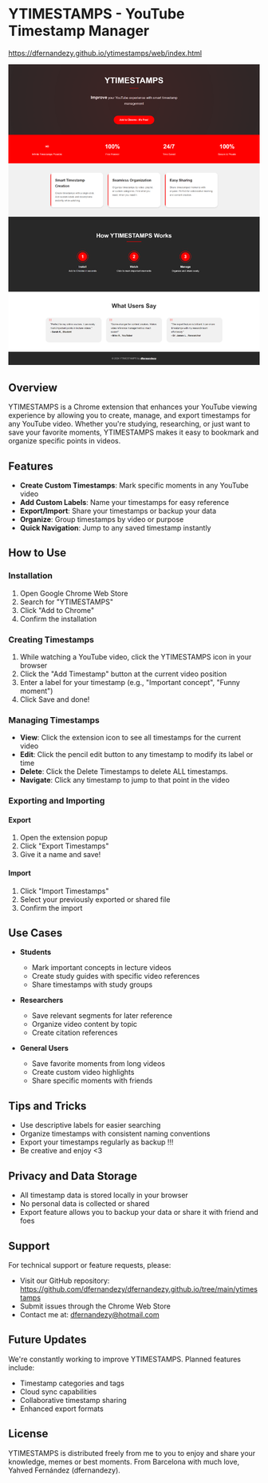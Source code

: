 # YTIMESTAMPS - YouTube Timestamp Manager
https://dfernandezy.github.io/ytimestamps/web/index.html

![Complete YTimestamps Website View ](./completevieweb.png)


## Overview
YTIMESTAMPS is a Chrome extension that enhances your YouTube viewing experience by allowing you to create, manage, and export timestamps for any YouTube video. Whether you're studying, researching, or just want to save your favorite moments, YTIMESTAMPS makes it easy to bookmark and organize specific points in videos.

## Features
- **Create Custom Timestamps**: Mark specific moments in any YouTube video
- **Add Custom Labels**: Name your timestamps for easy reference
- **Export/Import**: Share your timestamps or backup your data
- **Organize**: Group timestamps by video or purpose
- **Quick Navigation**: Jump to any saved timestamp instantly

## How to Use

### Installation
1. Open Google Chrome Web Store
2. Search for "YTIMESTAMPS"
3. Click "Add to Chrome"
4. Confirm the installation

### Creating Timestamps
1. While watching a YouTube video, click the YTIMESTAMPS icon in your browser
2. Click the "Add Timestamp" button at the current video position
3. Enter a label for your timestamp (e.g., "Important concept", "Funny moment")
4. Click Save and done!

### Managing Timestamps
- **View**: Click the extension icon to see all timestamps for the current video
- **Edit**: Click the pencil edit button to any timestamp to modify its label or time
- **Delete**: Click the Delete Timestamps to delete ALL timestamps.
- **Navigate**: Click any timestamp to jump to that point in the video

### Exporting and Importing
#### Export
1. Open the extension popup
2. Click "Export Timestamps"
3. Give it a name and save!

#### Import
1. Click "Import Timestamps"
2. Select your previously exported or shared file
3. Confirm the import

## Use Cases
- **Students**
  - Mark important concepts in lecture videos
  - Create study guides with specific video references
  - Share timestamps with study groups

- **Researchers**
  - Save relevant segments for later reference
  - Organize video content by topic
  - Create citation references

- **General Users**
  - Save favorite moments from long videos
  - Create custom video highlights
  - Share specific moments with friends

## Tips and Tricks
- Use descriptive labels for easier searching
- Organize timestamps with consistent naming conventions
- Export your timestamps regularly as backup !!!
- Be creative and enjoy <3

## Privacy and Data Storage
- All timestamp data is stored locally in your browser
- No personal data is collected or shared
- Export feature allows you to backup your data or share it with friend and foes

## Support
For technical support or feature requests, please:
- Visit our GitHub repository: https://github.com/dfernandezy/dfernandezy.github.io/tree/main/ytimestamps
- Submit issues through the Chrome Web Store
- Contact me at: dfernandezy@hotmail.com

## Future Updates
We're constantly working to improve YTIMESTAMPS. Planned features include:
- Timestamp categories and tags
- Cloud sync capabilities
- Collaborative timestamp sharing
- Enhanced export formats

## License
YTIMESTAMPS is distributed freely from me to you to enjoy and share your knowledge, memes or best moments. From Barcelona with much love, Yahved Fernández (dfernandezy).
